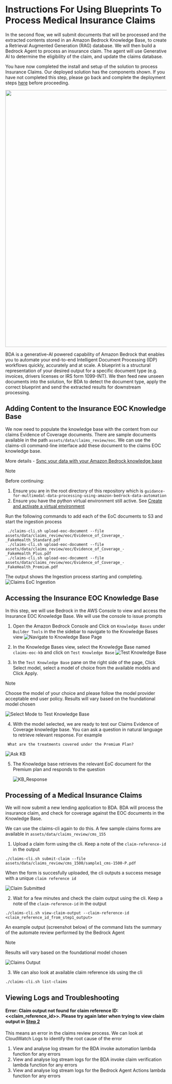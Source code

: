 # Instructions For Using Blueprints To Process Medical Insurance Claims

In the second flow, we will submit documents that will be processed and the extracted contents stored in an Amazon Bedrock Knowledge Base, to create a Retrieval Augmented Generation (RAG) database.  We will then build a Bedrock Agent to process an insurance claim. The agent will use Generative AI to determine the eligibility of the claim, and update the claims database.

You have now completed the install and setup of the solution to process Insurance Claims. Our deployed solution has the components shown. If you have not completed this step, please go back and complete the deployment steps [here](https://github.com/aws-solutions-library-samples/guidance-for-multimodal-data-processing-using-amazon-bedrock-data-automation/blob/main/deployment/docs/b_claims_review_01_deploy.md) before proceeding. 

<img src="../../assets/architectures/b_claims_review_architecture.png" width="800" />


BDA is a generative-AI powered capability of Amazon Bedrock that enables you to automate your end-to-end Intelligent Document Processing (IDP) workflows quickly, accurately and at scale. A blueprint is a structural representation of your desired output for a specific document type (e.g. invoices, drivers licenses or IRS form 1099-INT). We then feed new unseen documents into the solution, for BDA to detect the document type, apply the correct blueprint and send the extracted results for downstream processing.

## Adding Content to the Insurance EOC Knowledge Base
We now need to populate the knowledge base with the content from our claims Evidence of Coverage documents. There are sample documents available in the path `assets/data/claims_review/eoc`.  We can use the claims-cli command-line interface add these document to the claims EOC knowledge base.

More details - [Sync your data with your Amazon Bedrock knowledge base][Sync_your_data_with_your_Amazon_Bedrock_knowledge_base]


> [!Note]
>Before continuing: 
1. Ensure you are in the root directory of this repository which is `guidance-for-multimodal-data-processing-using-amazon-bedrock-data-automation`
2. Ensure you have the python virtual environment still active. See [Create and activate a virtual environment](./b_claims_review_01_deploy.md#create_env)

Run the following commands to add each of the EoC documents to S3 and start the ingestion process
```
 ./claims-cli.sh upload-eoc-document --file assets/data/claims_review/eoc/Evidence_of_Coverage_-_FakeHealth_Standard.pdf 
 ./claims-cli.sh upload-eoc-document --file assets/data/claims_review/eoc/Evidence_of_Coverage_-_FakeHealth_Plus.pdf 
 ./claims-cli.sh upload-eoc-document --file assets/data/claims_review/eoc/Evidence_of_Coverage_-_FakeHealth_Premium.pdf 
```

The output shows the Ingestion process starting and completing.
![Claims EoC Ingestion][screenshot_claims_eoc_ingestion]

## Accessing the Insurance EOC Knowledge Base

In this step, we will use Bedrock in the AWS Console to view and access the Insurance EOC Knowledge Base. We will use the console to issue prompts 

1. Open the Amazon Bedrock Console and Click on `Knowledge Bases` under `Builder Tools` in the the sidebar to navigate to the Knowledge Bases view
![Navigate to Knowledge Base Page][screenshot_view_kb]

2. In the Knowledge Bases view, select the Knowledge Base named `claims-eoc-kb` and click on `Test Knowledge Base`
![Test Knowledge Base][screenshot_test_kb]

3. In the `Test Knowledge Base` pane on the right side of the page, Click Select model, select a model of choice from the available models and Click Apply.

> [!Note]
> Choose the model of your choice and please follow the model provider acceptable end user policy. Results will vary based on the foundational model chosen

![Select Mode to Test Knowledge Base][screenshot_select_model]

4. With the model selected, we are ready to test our Claims Evidence of Coverage knowledge base. You can ask a question in natural language to retrieve relevant response. For example

 ```
  What are the treatments covered under the Premium Plan?
 ```
![Ask KB][screenshot_ask_kb]

5. The Knowledge base retrieves the relevant EoC document for the Premium plan and responds to the question

    ![KB_Response][screenshot_kb_response]


## Processing of a Medical Insurance Claims

We will now submit a new lending application to BDA. BDA will process the insurance claim, and check for coverage against the EOC documents in the Knowledge Base. 

We can use the claims-cli again to do this. A few sample claims forms are available in `assets/data/claims_review/cms_155`

1. Upload a claim form using the cli. Keep a note of the `claim-reference-id` in the output 
 ```
 ./claims-cli.sh submit-claim --file assets/data/claims_review/cms_1500/sample1_cms-1500-P.pdf 
 ```
When the form is succesfully uploaded, the cli outputs a success mesage with a unique `claim reference id`

![Claim Submitted][screenshot_claim_submitted]

2. Wait for a few minutes and check the claim output using the cli.<a name=step2_claimreview></a>
 Keep a note of the `claim-reference-id` in the output 
  ```
  ./claims-cli.sh view-claim-output --claim-reference-id <claim_reference_id_from_step1_output>
  ```
An example output (screenshot below) of the command lists the summary of the automate review performed by the Bedrock Agent


> [!Note]
> Results will vary based on the foundational model chosen

![Claims Output][screenshot_claims_review_output]


 3. We can also look at available claim reference ids using the cli
  ```
 ./claims-cli.sh list-claims
  ```

## Viewing Logs and Troubleshooting

#### Error: Claim output not found for claim reference ID: <<claim_reference_id>>. Please try again later when trying to view claim output in [Step 2](#step2_claimreview)
This means an error in the claims review process. We can look at CloudWatch Logs to identify the root cause of the error

1. View and analyse log stream for the BDA invoke automation lambda function for any errors
2. View and analyse log stream logs for the BDA invoke claim verification lambda function for any errors
3. View and analyse log stream logs for the Bedrock Agent Actions lambda function for any errors




[Sync_your_data_with_your_Amazon_Bedrock_knowledge_base]: https://docs.aws.amazon.com/bedrock/latest/userguide/kb-data-source-sync-ingest.html

[screenshot_select_model]: ../../assets/screenshots/claims_review_docs/select-model-v2.jpg
[screenshot_ask_kb]: ../../assets/screenshots/claims_review_docs/ask-kb.jpg
[screenshot_test_kb]: ../../assets/screenshots/claims_review_docs/test-kb.jpg
[screenshot_kb_response]: ../../assets/screenshots/claims_review_docs/KB-result.jpg
[screenshot_view_kb]: ../../assets/screenshots/claims_review_docs/open-kb-view.jpg
[screenshot_claim_submitted]: ../../assets/screenshots/claims_review_docs/claimsubmission-output.jpg
[screenshot_claim_eoc_ingestion]: ../../assets/screenshots/claims_review_docs/claim-eoc-ingestion.jpg
[screenshot_claims_review_output]: ../../assets/screenshots/claims_review_docs/claims_review_output.jpg
[screenshot_claims_eoc_ingestion]: https://github.com/aws-solutions-library-samples/guidance-for-multimodal-data-processing-using-amazon-bedrock-data-automation/blob/main/assets/
